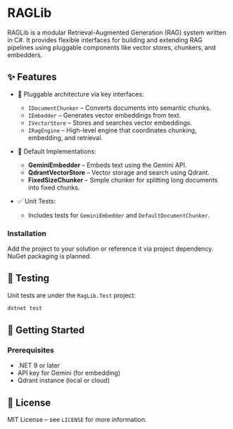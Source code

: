 # RAGLib

RAGLib is a modular Retrieval-Augmented Generation (RAG) system written in C#. It provides flexible interfaces for building and extending RAG pipelines using pluggable components like vector stores, chunkers, and embedders.

## ✨ Features

- 🧩 Pluggable architecture via key interfaces:
  - `IDocumentChunker` – Converts documents into semantic chunks.
  - `IEmbedder` – Generates vector embeddings from text.
  - `IVectorStore` – Stores and searches vector embeddings.
  - `IRagEngine` – High-level engine that coordinates chunking, embedding, and retrieval.

- 🔌 Default Implementations:
  - **GeminiEmbedder** – Embeds text using the Gemini API.
  - **QdrantVectorStore** – Vector storage and search using Qdrant.
  - **FixedSizeChunker** – Simple chunker for splitting long documents into fixed chunks.

- ✅ Unit Tests:
  - Includes tests for `GeminiEmbedder` and `DefaultDocumentChunker`.

### Installation

Add the project to your solution or reference it via project dependency. NuGet packaging is planned.

## 🧪 Testing

Unit tests are under the `RagLib.Test` project:

```bash
dotnet test
```


## 🔧 Getting Started

### Prerequisites

- .NET 9 or later
- API key for Gemini (for embedding)
- Qdrant instance (local or cloud)

## 📄 License

MIT License – see `LICENSE` for more information.
